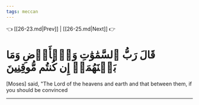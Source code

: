 ```yaml
---
tags: meccan
---
```


👈 [[26-23.md|Prev]] | [[26-25.md|Next]] 👉

# قَالَ رَبُّ ٱلسَّمَٰوَٰتِ وَٱلۡأَرۡضِ وَمَا بَيۡنَهُمَآۖ إِن كُنتُم مُّوقِنِينَ

[Moses] said, "The Lord of the heavens and earth and that between them, if you should be convinced

---

